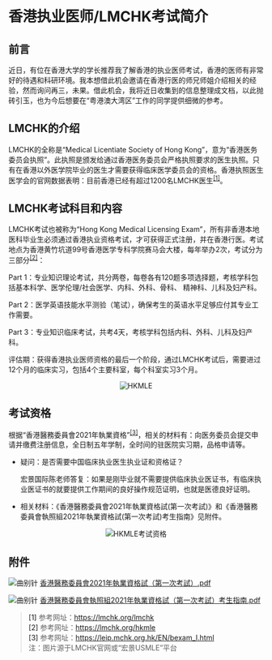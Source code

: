 # 香港执业医师/LMCHK考试简介

## 前言

近日，有位在香港大学的学长推荐我了解香港的执业医师考试，香港的医师有非常好的待遇和科研环境。我本想借此机会邀请在香港行医的师兄师姐介绍相关的经验，然而询问再三，未果。借此机会，我将近日收集到的信息整理成文档，以此抛砖引玉，也为今后想要在“粤港澳大湾区”工作的同学提供细微的参考。

## LMCHK的介绍

LMCHK的全称是“Medical Licentiate Society of Hong Kong”，意为“香港医务委员会执照”。此执照是颁发给通过香港医务委员会严格执照要求的医生执照。只有在香港以外医学院毕业的医生才需要获得临床医学委员会的资格。香港执照医生医学会的官网数据表明：目前香港已经有超过1200名LMCHK医生<sup>[\[1\]](#脚注1)</sup>。

## LMCHK考试科目和内容

LMCHK考试也被称为“Hong Kong Medical Licensing Exam”，所有非香港本地医科毕业生必须通过香港执业资格考试，才可获得正式注册，并在香港行医。考试地点为香港黄竹坑道99号香港医学专科学院赛马会大楼，每年举办2次，考试分为三部分<sup>[\[2\]](#脚注2)</sup>：

Part 1：专业知识理论考试，共分两卷，每卷各有120题多项选择题，考核学科包括基本科学、医学伦理/社会医学、内科、外科、骨科、 精神科、儿科及妇产科。

Part 2：医学英语技能水平测验（笔试），确保考生的英语水平足够应付其专业工作需要。

Part 3：专业知识临床考试，共考4天，考核学科包括内科、外科、儿科及妇产科。

评估期：获得香港执业医师资格的最后一个阶段，通过LMCHK考试后，需要进过12个月的临床实习，包括4个主要科室，每个科室实习3个月。

<div align=center>
<img src="https://gitee.com/zcx980605/Survive_XYSM_dev/raw/master/Image/Ch1_11_1.png" alt="HKMLE">
</div>

## 考试资格

根据“香港醫務委員會2021年執業資格”<sup>[\[3\]](#脚注3)</sup>，相关的材料有：向医务委员会提交申请并缴费注册信息，全日制五年学制，全时间的驻医院实习期，品格申请等。

+ 疑问：是否需要中国临床执业医生执业证和资格证？

     宏景国际陈老师答复：如果是刚毕业就不需要提供临床执业医证书，有临床执业医证书的就要提供工作期间的良好操作规范证明，也就是医德良好证明。

+ 相关材料：《香港醫務委員會2021年執業資格試(第一次考試)》和《香港醫務委員會執照組2021年執業資格試(第一次考試)考生指南》见附件。

<div align=center>
<img src="https://gitee.com/zcx980605/Survive_XYSM_dev/raw/master/Image/Ch1_11_2.png" alt="HKMLE考试资格">
</div>

## 附件

![曲别针](https://gitee.com/zcx980605/Survive_XYSM_dev/raw/master/Image/_1.svg)
[香港醫務委員會2021年執業資格試（第一次考試）.pdf](https://gitee.com/zcx980605/Survive_XYSM_dev/raw/master/Attachment/Ch1_10_%E9%A6%99%E6%B8%AF%E9%86%AB%E5%8B%99%E5%A7%94%E5%93%A1%E6%9C%832021%E5%B9%B4%E5%9F%B7%E6%A5%AD%E8%B3%87%E6%A0%BC%E8%A9%A6%EF%BC%88%E7%AC%AC%E4%B8%80%E6%AC%A1%E8%80%83%E8%A9%A6%EF%BC%89.pdf)

![曲别针](https://gitee.com/zcx980605/Survive_XYSM_dev/raw/master/Image/_1.svg)
[香港醫務委員會執照組2021年執業資格試（第一次考試）考生指南.pdf](https://gitee.com/zcx980605/Survive_XYSM_dev/raw/master/Attachment/Ch1_10_%E9%A6%99%E6%B8%AF%E9%86%AB%E5%8B%99%E5%A7%94%E5%93%A1%E6%9C%83%E5%9F%B7%E7%85%A7%E7%B5%842021%E5%B9%B4%E5%9F%B7%E6%A5%AD%E8%B3%87%E6%A0%BC%E8%A9%A6%EF%BC%88%E7%AC%AC%E4%B8%80%E6%AC%A1%E8%80%83%E8%A9%A6%EF%BC%89%E8%80%83%E7%94%9F%E6%8C%87%E5%8D%97.pdf)
 
> <a id="脚注1">\[1\] </a>参考网址：https://lmchk.org/lmchk    
> <a id="脚注2">\[2\] </a>参考网址：https://lmchk.org/hkmle    
> <a id="脚注3">\[3\] </a>参考网址：https://leip.mchk.org.hk/EN/bexam_I.html    
> 注：图片源于LMCHK官网或“宏景USMLE”平台